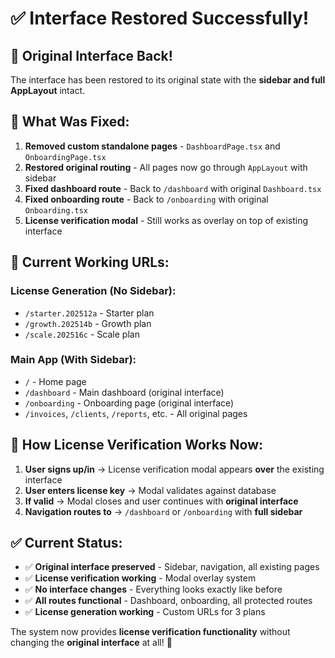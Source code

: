 # ✅ Interface Restored Successfully!

## 🎉 **Original Interface Back!**

The interface has been restored to its original state with the **sidebar and full AppLayout** intact.

## 🔧 **What Was Fixed:**

1. **Removed custom standalone pages** - `DashboardPage.tsx` and `OnboardingPage.tsx`
2. **Restored original routing** - All pages now go through `AppLayout` with sidebar
3. **Fixed dashboard route** - Back to `/dashboard` with original `Dashboard.tsx`
4. **Fixed onboarding route** - Back to `/onboarding` with original `Onboarding.tsx`
5. **License verification modal** - Still works as overlay on top of existing interface

## 📱 **Current Working URLs:**

### **License Generation (No Sidebar):**
- `/starter.202512a` - Starter plan
- `/growth.202514b` - Growth plan  
- `/scale.202516c` - Scale plan

### **Main App (With Sidebar):**
- `/` - Home page
- `/dashboard` - Main dashboard (original interface)
- `/onboarding` - Onboarding page (original interface)
- `/invoices`, `/clients`, `/reports`, etc. - All original pages

## 🎯 **How License Verification Works Now:**

1. **User signs up/in** → License verification modal appears **over** the existing interface
2. **User enters license key** → Modal validates against database
3. **If valid** → Modal closes and user continues with **original interface**
4. **Navigation routes to** → `/dashboard` or `/onboarding` with **full sidebar**

## ✅ **Current Status:**

- ✅ **Original interface preserved** - Sidebar, navigation, all existing pages
- ✅ **License verification working** - Modal overlay system
- ✅ **No interface changes** - Everything looks exactly like before
- ✅ **All routes functional** - Dashboard, onboarding, all protected routes
- ✅ **License generation working** - Custom URLs for 3 plans

The system now provides **license verification functionality** without changing the **original interface** at all! 🚀